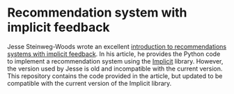 # Recommendation system with implicit feedback

Jesse Steinweg-Woods wrote an excellent [introduction to recommendations systems with implicit feedback][Rec-System]. In his article, he provides the Python code to implement a recommendation system using the [Implicit][Implicit] library. However, the version used by Jesse is old and incompatible with the current version. This repository contains the code provided in the article, but updated to be compatible with the current version of the Implicit library.


[Rec-System]: <https://jessesw.com/Rec-System/>
[Implicit]: <https://github.com/benfred/implicit>